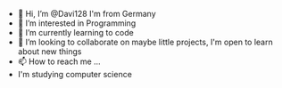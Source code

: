 - 👋 Hi, I’m @Davi128 I'm from Germany
- 👀 I’m interested in Programming
- 🌱 I’m currently learning to code
- 💞️ I’m looking to collaborate on maybe little projects, I'm open to learn about new things
- 📫 How to reach me ...
- I'm studying computer science

<!---
Davi128/Davi128 is a ✨ special ✨ repository because its `README.md` (this file) appears on your GitHub profile.
You can click the Preview link to take a look at your changes.
--->
